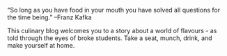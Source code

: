 “So long as you have food in your mouth you have solved all questions for the time being.”
–Franz Kafka

This culinary blog welcomes you to a story about a world of flavours - as told through the eyes of broke students. Take a seat, munch, drink, and make yourself at home.

